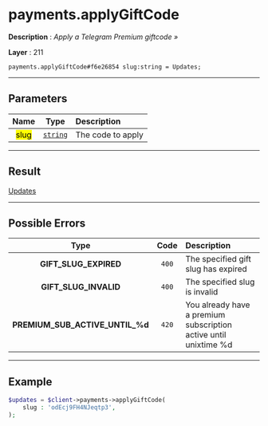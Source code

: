 # payments.applyGiftCode

**Description** : *Apply a Telegram Premium giftcode &raquo;*

**Layer** : 211

```tl
payments.applyGiftCode#f6e26854 slug:string = Updates;
```

---

## Parameters

| Name | Type | Description |
| :---: | :---: | :--- |
| <mark>slug</mark> | [`string`](type/string) | The code to apply |

---

## Result

[Updates](type/Updates)

---

## Possible Errors

| Type | Code | Description |
| :---: | :---: | :--- |
| **GIFT_SLUG_EXPIRED** | `400` | The specified gift slug has expired |
| **GIFT_SLUG_INVALID** | `400` | The specified slug is invalid |
| **PREMIUM_SUB_ACTIVE_UNTIL_%d** | `420` | You already have a premium subscription active until unixtime %d  |

---

## Example

```php
$updates = $client->payments->applyGiftCode(
	slug : 'odEcj9FH4NJeqtp3',
);
```